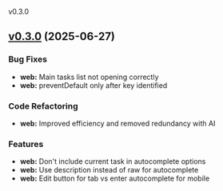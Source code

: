 
v0.3.0
## [v0.3.0](https://github.com/aleyoscar/groctxt/compare/v0.2.0...v0.3.0) (2025-06-27)

### Bug Fixes

* **web:** Main tasks list not opening correctly
* **web:** preventDefault only after key identified

### Code Refactoring

* **web:** Improved efficiency and removed redundancy with AI

### Features

* **web:** Don't include current task in autocomplete options
* **web:** Use description instead of raw for autocomplete
* **web:** Edit button for tab vs enter autocomplete for mobile

